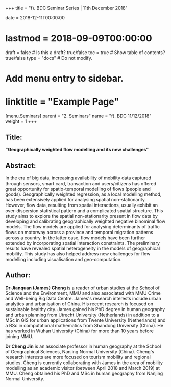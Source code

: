 +++
title = "f). BDC Seminar Series | 11th December 2018"

date = 2018-12-11T00:00:00
# lastmod = 2018-09-09T00:00:00

draft = false  # Is this a draft? true/false
toc = true  # Show table of contents? true/false
type = "docs"  # Do not modify.

# Add menu entry to sidebar.
# linktitle = "Example Page"
[menu.Seminars]
  parent = "2. Seminars"
  name = "f). BDC 11/12/2018"
  weight = 1
+++

## **Title:**

**"Geographically weighted flow modelling and its new challenges"**
  
## **Abstract:**

In the era of big data, increasing availability of mobility data captured through sensors, smart card, transaction and users/citizens has offered great opportunity for spatio-temporal modelling of flows (people and goods). Geographically weighted regression, as a local modelling method, has been extensively applied for analysing spatial non-stationarity. However, flow data, resulting from spatial interactions, usually exhibit an over-dispersion statistical pattern and a complicated spatial structure. This study aims to explore the spatial non-stationarity present in flow data by developing and calibrating  geographically weighted negative binominal flow models. The flow models are applied for analysing determinants of traffic flows on motorway across a province and temporal migration patterns across a country. In the latter case, flow models have been further extended by incorporating spatial interaction constraints. The preliminary results have revealed spatial heterogeneity in the models of geographical mobility. This study has also helped address new challenges for flow modelling including visualisation and geo-computation.

## **Author:**

**Dr Jianquan (James) Cheng** is a reader of urban studies at the School of Science and the Environment, MMU and also  associated with MMU Crime and Well-being Big Data Centre. James's research interests include urban analytics and urbanisation of China. His recent research is focused on sustainable healthy city. James gained his PhD degree in human geography and urban planning from Utrecht University (Netherlands) in addition to a MSc in GIS for urban applications from Twente University (Netherlands) and a BSc in computational mathematics from Shandong University (China). He has worked in Wuhan University (China) for more than 10 years before joining MMU.

**Dr Cheng Jin** is an associate professor in human geography at the School of Geographical Sciences, Nanjing Normal University (China). Cheng's research interests are more focused on tourism mobility and regional studies. Cheng is currently collaborating with James in the area of mobility modelling as an academic visitor (between April 2018 and March 2019) at MMU. Cheng obtained his PhD and MSc in human geography from Nanjing Normal University.
